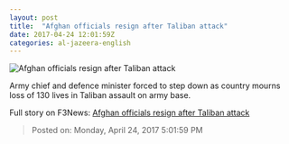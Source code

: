 ```yaml
---
layout: post
title:  "Afghan officials resign after Taliban attack"
date: 2017-04-24 12:01:59Z
categories: al-jazeera-english
---
```


![Afghan officials resign after Taliban attack](http://www.aljazeera.com/mritems/Images/2017/4/23/485ca06d06c2464e9dc10f1e85b4eb19_18.jpg)

Army chief and defence minister forced to step down as country mourns loss of 130 lives in Taliban assault on army base.


Full story on F3News: [Afghan officials resign after Taliban attack](http://www.f3nws.com/n/gyudbB)

> Posted on: Monday, April 24, 2017 5:01:59 PM
